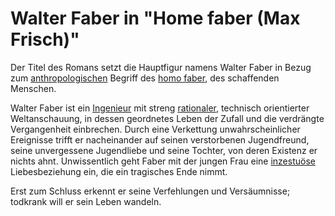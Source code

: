 # Walter Faber in "Home faber (Max Frisch)"

Der Titel des Romans setzt die Hauptfigur namens Walter Faber in Bezug zum [anthropologischen](https://de.wikipedia.org/wiki/Anthropologie) Begriff des [homo faber](https://de.wikipedia.org/wiki/Homo_faber_(Anthropologie)), des schaffenden Menschen. 

Walter Faber ist ein [Ingenieur](https://de.wikipedia.org/wiki/Ingenieur) mit streng [rationaler](https://de.wikipedia.org/wiki/Rationalität), technisch orientierter Weltanschauung, in dessen geordnetes Leben der  Zufall und die verdrängte Vergangenheit einbrechen. Durch eine  Verkettung unwahrscheinlicher Ereignisse trifft er nacheinander auf  seinen verstorbenen Jugendfreund, seine unvergessene Jugendliebe und  seine Tochter, von deren Existenz er nichts ahnt. Unwissentlich geht  Faber mit der jungen Frau eine [inzestuöse](https://de.wikipedia.org/wiki/Inzest) Liebesbeziehung ein, die ein tragisches Ende nimmt. 

Erst zum Schluss  erkennt er seine Verfehlungen und Versäumnisse; todkrank will er sein  Leben wandeln.